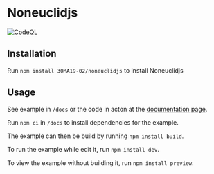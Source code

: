 # Noneuclidjs
[![CodeQL](https://github.com/30MA19-02/noneuclidjs/actions/workflows/codeql-analysis.yml/badge.svg)](https://github.com/30MA19-02/noneuclidjs/actions/workflows/codeql-analysis.yml)
<!-- [![pages-build-deployment](https://github.com/30MA19-02/noneuclidjs/actions/workflows/pages/pages-build-deployment/badge.svg)](https://github.com/30MA19-02/noneuclidjs/actions/workflows/pages/pages-build-deployment) -->
## Installation
Run `npm install 30MA19-02/noneuclidjs` to install Noneuclidjs
## Usage
See example in `/docs` or the code in acton at the [documentation page](https://30ma19-02.github.io/noneuclidjs/).

Run `npm ci` in `/docs` to install dependencies for the example.

The example can then be build by running `npm install build`.

To run the example while edit it, run `npm install dev`.

To view the example without building it, run `npm install preview`.

